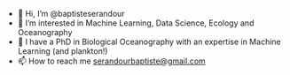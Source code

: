 - 👋 Hi, I’m @baptisteserandour
- 👀 I’m interested in Machine Learning, Data Science, Ecology and Oceanography
- 🌱 I have a PhD in Biological Oceanography with an expertise in Machine Learning (and plankton!)
- 📫 How to reach me serandourbaptiste@gmail.com


<!---
baptisteserandour/baptisteserandour is a ✨ special ✨ repository because its `README.md` (this file) appears on your GitHub profile.
You can click the Preview link to take a look at your changes.
--->
